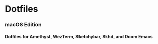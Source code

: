# Dotfiles

### macOS Edition

#### Dotfiles for Amethyst, WezTerm, Sketchybar, Skhd, and Doom Emacs
